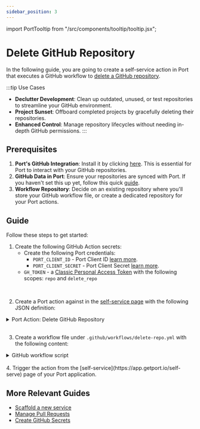 ```yaml
---
sidebar_position: 3
---
```


import PortTooltip from "/src/components/tooltip/tooltip.jsx";

# Delete GitHub Repository

In the following guide, you are going to create a self-service action in Port that executes a GitHub workflow to [delete a GitHub repository](https://docs.github.com/en/rest/repos/repos#delete-a-repository).

:::tip Use Cases

- **Declutter Development**: Clean up outdated, unused, or test repositories to streamline your GitHub environment.
- **Project Sunset**: Offboard completed projects by gracefully deleting their repositories.
- **Enhanced Control**: Manage repository lifecycles without needing in-depth GitHub permissions.
:::

## Prerequisites
1. **Port's GitHub Integration**: Install it by clicking [here](https://github.com/apps/getport-io/installations/new). This is essential for Port to interact with your GitHub repositories.
2. **GitHub Data in Port**: Ensure your repositories are synced with Port. If you haven't set this up yet, follow this quick [guide](/build-your-software-catalog/sync-data-to-catalog/git/github/examples/resource-mapping-examples.md#mapping-repositories-file-contents-and-pull-requests).
3. **Workflow Repository**: Decide on an existing repository where you'll store your GitHub workflow file, or create a dedicated repository for your Port actions.


## Guide

Follow these steps to get started:

1. Create the following GitHub Action secrets:
    - Create the following Port credentials:
        - `PORT_CLIENT_ID` - Port Client ID [learn more](/build-your-software-catalog/custom-integration/api/#get-api-token).
        - `PORT_CLIENT_SECRET` - Port Client Secret [learn more](/build-your-software-catalog/custom-integration/api/#get-api-token).
    - `GH_TOKEN` - a [Classic Personal Access Token](https://github.com/settings/tokens) with the following scopes: `repo` and `delete_repo`

<br />


2. Create a Port action against in the [self-service page](https://app.getport.io/self-serve) with the following JSON definition:

<details>

  <summary>Port Action: Delete GitHub Repository</summary>
   :::tip
- `<GITHUB-ORG>` - your GitHub organization or user name.
- `<GITHUB-REPO-NAME>` - your GitHub repository name.

**Note**: Replace the `blueprintIdentifier` on line 30 with the id of your own blueprint.
:::


```json showLineNumbers
{
  "identifier": "service_delete_repo",
  "title": "Delete Repo",
  "icon": "Github",
  "description": "A github action that deletes a github repo",
  "trigger": {
    "type": "self-service",
    "operation": "DELETE",
    "userInputs": {
      "properties": {
        "org_name": {
          "icon": "Github",
          "title": "Organisation Name",
          "type": "string",
          "default": "default-org"
        },
        "delete_dependents": {
          "icon": "Github",
          "title": "Delete Dependent Items",
          "type": "boolean",
          "default": false
        }
      },
      "required": [],
      "order": [
        "org_name",
        "delete_dependents"
      ]
    },
    // highlight-start
    "blueprintIdentifier": "service"
    // highlight-end
  },
  "invocationMethod": {
    "type": "GITHUB",
    "org": "<GITHUB-ORG>",
    "repo": "<GITHUB-REPO-NAME>",
    "workflow": "delete-repo.yml",
    "workflowInputs": {
      "org_name": "{{inputs.org_name}}",
      "delete_dependents": "{{inputs.delete_dependents}}",
      "port_context": {
        "entity": "{{.entity.identifier}}",
        "blueprint": "{{.action.blueprint}}",
        "runId": "{{.run.id}}"
      }
    },
    "reportWorkflowStatus": true
  },
  "requiredApproval": false,
  "publish": true
}
```

</details>
<br />

3. Create a workflow file under `.github/workflows/delete-repo.yml` with the following content:

<details>

<summary>GitHub workflow script</summary>

```yaml showLineNumbers title="delete-repo.yml"
name: Delete Repository

on:
  workflow_dispatch:
    inputs:
      org_name:
        required: true
        type: string
      delete_dependents:
        required: false
        type: boolean
        default: false
      port_context:
        required: true
        type: string
jobs:
  delete-repo:
    runs-on: ubuntu-latest

    steps:
      - name: Inform starting of deletion
        uses: port-labs/port-github-action@v1
        with:
          clientId: ${{ secrets.PORT_CLIENT_ID }}
          clientSecret: ${{ secrets.PORT_CLIENT_SECRET }}
          operation: PATCH_RUN
          runId: ${{ fromJson(inputs.port_context).runId }}
          logMessage: |
            Deleting a github repository... ⛴️

      - name: Delete Repository
        env:
          GH_TOKEN: ${{ secrets.GH_TOKEN }}
          REPO_NAME: ${{ fromJson(inputs.port_context).entity }}
        run: |
          echo $GH_TOKEN
          HTTP_STATUS=$(curl -s -o /dev/null -w "%{http_code}" \
            -X DELETE \
            -H "Accept: application/vnd.github+json" \
            -H "Authorization: Bearer $GH_TOKEN" \
            "https://api.github.com/repos/${{ inputs.org_name }}/$REPO_NAME")

          echo "HTTP Status: $HTTP_STATUS"

          # Check if HTTP_STATUS is 204 (No Content)
          if [ $HTTP_STATUS -eq 204 ]; then
            echo "Repository deleted successfully."
            echo "delete_successful=true" >> $GITHUB_ENV
          else
            echo "Failed to delete repository. HTTP Status: $HTTP_STATUS"
            echo "delete_successful=false" >> $GITHUB_ENV
          fi

      - name: Delete record in Port
        if: ${{ env.delete_successful == 'true' }}
        uses: port-labs/port-github-action@v1
        with:
          clientId: ${{ secrets.PORT_CLIENT_ID }}
          clientSecret: ${{ secrets.PORT_CLIENT_SECRET }}
          operation: DELETE
          delete_dependents: ${{ inputs.delete_dependents }}
          identifier: ${{ fromJson(inputs.port_context).entity }}
          blueprint: ${{ fromJson(inputs.port_context).blueprint }}
      
      - name: Inform completion of deletion
        uses: port-labs/port-github-action@v1
        with:
          clientId: ${{ secrets.PORT_CLIENT_ID }}
          clientSecret: ${{ secrets.PORT_CLIENT_SECRET }}
          operation: PATCH_RUN
          runId: ${{ fromJson(inputs.port_context).runId }}
          logMessage: |
            GitHub repository deleted! ✅

```

</details>
<br />
4. Trigger the action from the [self-service](https://app.getport.io/self-serve) page of your Port application.


## More Relevant Guides

- [Scaffold a new service](/guides-and-tutorials/scaffold-a-new-service/)
- [Manage Pull Requests](/actions-and-automations/setup-backend/github-workflow/examples/manage-pull-requests)
- [Create GitHub Secrets](/actions-and-automations/setup-backend/github-workflow/examples/create-github-secret)